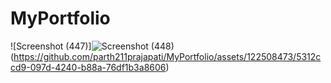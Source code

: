 # MyPortfolio

![Screenshot (447)]![Screenshot (448)](https://github.com/parth211prajapati/MyPortfolio/assets/122508473/0754e70e-7966-4e99-96ec-e51951163c80)
(https://github.com/parth211prajapati/MyPortfolio/assets/122508473/5312ccd9-097d-4240-b88a-76df1b3a8606)

